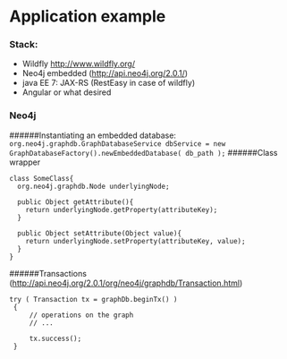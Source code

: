 Application example
====
### Stack:
* Wildfly http://www.wildfly.org/
* Neo4j embedded (http://api.neo4j.org/2.0.1/)
* java EE 7: JAX-RS (RestEasy in case of wildfly)
* Angular or what desired

### Neo4j
######Instantiating an embedded database:
```org.neo4j.graphdb.GraphDatabaseService dbService = new GraphDatabaseFactory().newEmbeddedDatabase( db_path );```
######Class wrapper
```
class SomeClass{
  org.neo4j.graphdb.Node underlyingNode;
  
  public Object getAttribute(){
    return underlyingNode.getProperty(attributeKey);
  }
  
  public Object setAttribute(Object value){
    return underlyingNode.setProperty(attributeKey, value);
  }
}
```
######Transactions (http://api.neo4j.org/2.0.1/org/neo4j/graphdb/Transaction.html)
```
try ( Transaction tx = graphDb.beginTx() )
 {
     // operations on the graph
     // ...
 
     tx.success();
 }
 ```
